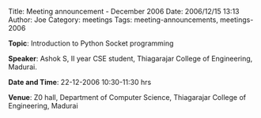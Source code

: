 Title: Meeting announcement - December 2006
Date: 2006/12/15 13:13
Author: Joe
Category: meetings
Tags: meeting-announcements, meetings-2006

**Topic**: Introduction to Python Socket programming

**Speaker**: Ashok S, II year CSE student, Thiagarajar College of Engineering, Madurai.

**Date and Time**: 22-12-2006 10:30-11:30 hrs

**Venue**: Z0 hall, Department of Computer Science, Thiagarajar College of Engineering, Madurai
